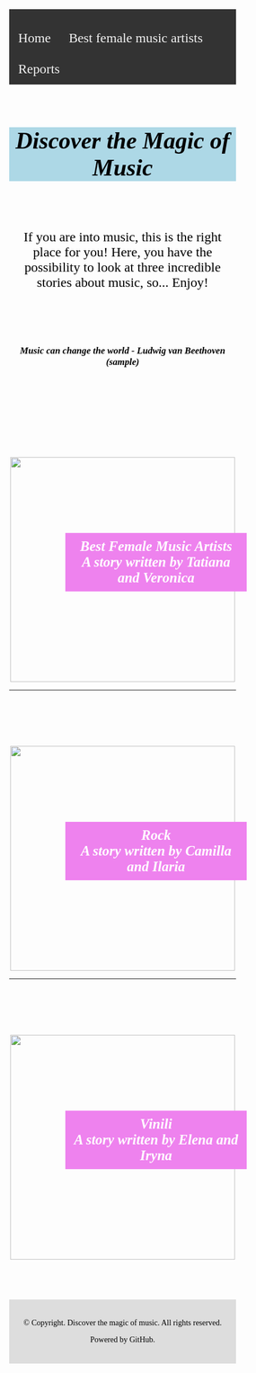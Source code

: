
<html>

<head>

<title>Project</title>

<meta charset="utf-8">

<meta name="viewport" content="width=device-width, initial-scale=1">

<style>

* {

  box-sizing: border-box;

}

 

body {

  margin: 0;

}


.header {

float: centre ;

text-align: center;

}

 

.h1 {

text-align: centre ; }

 

.topnav {

  overflow: hidden;

  background-color: #333;

}

 

.topnav a {

  float: left;

  display: block;

  color: #f2f2f2;

  text-align: center;

  padding: 14px 16px;

  text-decoration: none;

}

.footer {

  padding: 20px;

  text-align: center;

  background: #ddd;

  margin-top: 20px;

}

 
</style>






<div class="topnav">

  <a href="https://veronicacopparoni.github.io/Homepage">Home</a>

  <a href="https://veronicacopparoni.github.io/Best-female-music-artists">Best female music artists</a>

  <a href="https://veronicacopparoni.github.io/Reports/">Reports</a>

</div>



<style>
h1 {
  color: black; 
  font-family: Times new Roman;
  font-size: 300%;
  font-style: italic;
  text-align: center;
  background-color:lightblue;
}



p {
  color: black;
  font-family: Times News Romans;
  font-size: 170%;
  text-align: center
 

}

cite {
  color: black; 
  font-style: Italic; 
  text-align: center;
  font-weight: bold; 
  font-size:70%


</style>

</head>
<body>

<br>

<h1>Discover the Magic of Music</h1>
<br>
<br>

<p>If you are into music, this is the right place for you! Here, you have the possibility to look at three incredible stories about music, so... Enjoy!</p>

<br>
<br>
<br>

<p><cite> Music can change the world -  Ludwig van Beethoven (sample) </cite>

<br>




<html>
<head>

<style>
.text-overlay {
    position: relative;   
    width: 100%;  
}
h4 {
    position: absolute;
    color: white;
    font: bold 25px Georgia;
    padding:10px;       
    top: 100px;
    left: 100px;
    right: 100px;
    width: 80%;
    font-style: italic;
    background-color:violet;
   
}

</style>

<stile>


</stile>


<br>
<br>
<br>
<br>
<br>


<div align="center">
<div class="text-overlay">
<img src="https://i.pinimg.com/564x/25/94/e9/2594e9af44781fba24c7295a232137f0.jpg" weight="400" height="400"/>



<h4>Best Female Music Artists<br/> A story written by Tatiana and Veronica</h4>
</div>
</div>



---------------------------------------


<style>
.text-overlay {
    position: relative;   
    width: 100%;  
}
h4 {
    position: absolute;
    color: white;
    font: bold 25px Georgia;
    padding:10px;       
    top: 100px;
    left: 100px;
    right: 100px;
    width: 80%;
    font-style: italic;
    background-color:violet
}

</style>

<stile>


</stile>


<br>
<br>
<br>
<br>
<br>


<div align="center">
<div class="text-overlay">
<img src="https://i.pinimg.com/originals/f3/a5/3d/f3a53db91f62c0e3c0d1f37f050db342.png" weight="400" height="400"/>



<h4>Rock<br/> A story written by Camilla and Ilaria </h4>
</div>
</div>

--------------------------------



<style>
.text-overlay {
    position: relative;   
    width: 100%;  
}
h4 {
    position: absolute;
    color: white;
    font: bold 25px Georgia;
    padding:10px;       
    top: 100px;
    left: 100px;
    right: 100px;
    width: 80%;
    font-style: italic;
    background-color:violet
}

</style>

<stile>


</stile>


<br>
<br>
<br>
<br>
<br>


<div align="center">
<div class="text-overlay">
<img src="https://i.pinimg.com/564x/94/86/66/948666563cc2cd381940f08f63e2c47e.jpg" weight="400" height="400"/>



<h4>Vinili<br/> A story written by Elena and Iryna </h4>
</div>
</div>


<br>
<br>
<br>


<div class="footer">

  <p style="font-size:100%" > © Copyright. Discover the magic of music. All rights reserved.</p>
  
  <p style= "font-size:100%"> Powered by GitHub.</p>

</div>

 



